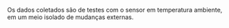 Os dados coletados são de testes com o sensor em temperatura ambiente, em um meio isolado de mudanças externas. 
